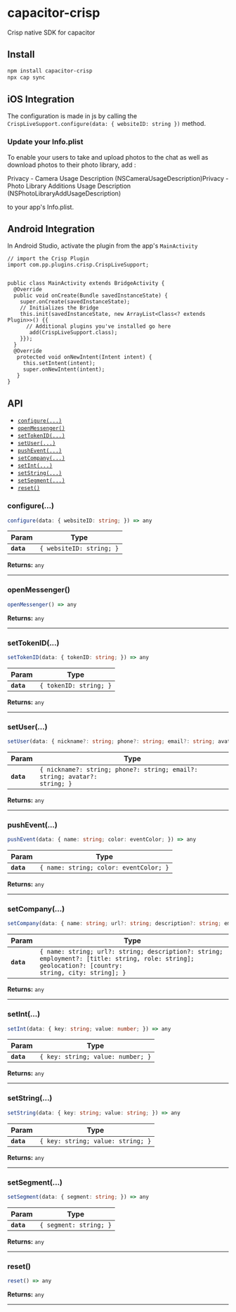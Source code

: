 # capacitor-crisp

Crisp native SDK for capacitor

## Install

```bash
npm install capacitor-crisp
npx cap sync
```

## iOS Integration

The configuration is made in js by calling the `CrispLiveSupport.configure(data: { websiteID: string })` method.
### Update your Info.plist

To enable your users to take and upload photos to the chat as well as download photos to their photo library, add :

Privacy - Camera Usage Description (NSCameraUsageDescription)Privacy - Photo Library Additions Usage Description (NSPhotoLibraryAddUsageDescription) 

to your app's Info.plist.

## Android Integration
In Android Studio, activate the plugin from the app's `MainActivity` 


```
// import the Crisp Plugin
import com.pp.plugins.crisp.CrispLiveSupport;


public class MainActivity extends BridgeActivity {
  @Override
  public void onCreate(Bundle savedInstanceState) {
    super.onCreate(savedInstanceState);
    // Initializes the Bridge
    this.init(savedInstanceState, new ArrayList<Class<? extends Plugin>>() {{
      // Additional plugins you've installed go here
       add(CrispLiveSupport.class);
    }});
  }
  @Override
   protected void onNewIntent(Intent intent) {
     this.setIntent(intent);
     super.onNewIntent(intent);
   }
}

```

## API

<docgen-index>

* [`configure(...)`](#configure)
* [`openMessenger()`](#openmessenger)
* [`setTokenID(...)`](#settokenid)
* [`setUser(...)`](#setuser)
* [`pushEvent(...)`](#pushevent)
* [`setCompany(...)`](#setcompany)
* [`setInt(...)`](#setint)
* [`setString(...)`](#setstring)
* [`setSegment(...)`](#setsegment)
* [`reset()`](#reset)

</docgen-index>

<docgen-api>
<!--Update the source file JSDoc comments and rerun docgen to update the docs below-->

### configure(...)

```typescript
configure(data: { websiteID: string; }) => any
```

| Param      | Type                                |
| ---------- | ----------------------------------- |
| **`data`** | <code>{ websiteID: string; }</code> |

**Returns:** <code>any</code>

--------------------


### openMessenger()

```typescript
openMessenger() => any
```

**Returns:** <code>any</code>

--------------------


### setTokenID(...)

```typescript
setTokenID(data: { tokenID: string; }) => any
```

| Param      | Type                              |
| ---------- | --------------------------------- |
| **`data`** | <code>{ tokenID: string; }</code> |

**Returns:** <code>any</code>

--------------------


### setUser(...)

```typescript
setUser(data: { nickname?: string; phone?: string; email?: string; avatar?: string; }) => any
```

| Param      | Type                                                                                 |
| ---------- | ------------------------------------------------------------------------------------ |
| **`data`** | <code>{ nickname?: string; phone?: string; email?: string; avatar?: string; }</code> |

**Returns:** <code>any</code>

--------------------


### pushEvent(...)

```typescript
pushEvent(data: { name: string; color: eventColor; }) => any
```

| Param      | Type                                              |
| ---------- | ------------------------------------------------- |
| **`data`** | <code>{ name: string; color: eventColor; }</code> |

**Returns:** <code>any</code>

--------------------


### setCompany(...)

```typescript
setCompany(data: { name: string; url?: string; description?: string; employment?: [title: string, role: string]; geolocation?: [country: string, city: string]; }) => any
```

| Param      | Type                                                                                                                                                          |
| ---------- | ------------------------------------------------------------------------------------------------------------------------------------------------------------- |
| **`data`** | <code>{ name: string; url?: string; description?: string; employment?: [title: string, role: string]; geolocation?: [country: string, city: string]; }</code> |

**Returns:** <code>any</code>

--------------------


### setInt(...)

```typescript
setInt(data: { key: string; value: number; }) => any
```

| Param      | Type                                         |
| ---------- | -------------------------------------------- |
| **`data`** | <code>{ key: string; value: number; }</code> |

**Returns:** <code>any</code>

--------------------


### setString(...)

```typescript
setString(data: { key: string; value: string; }) => any
```

| Param      | Type                                         |
| ---------- | -------------------------------------------- |
| **`data`** | <code>{ key: string; value: string; }</code> |

**Returns:** <code>any</code>

--------------------


### setSegment(...)

```typescript
setSegment(data: { segment: string; }) => any
```

| Param      | Type                              |
| ---------- | --------------------------------- |
| **`data`** | <code>{ segment: string; }</code> |

**Returns:** <code>any</code>

--------------------


### reset()

```typescript
reset() => any
```

**Returns:** <code>any</code>

--------------------

</docgen-api>
